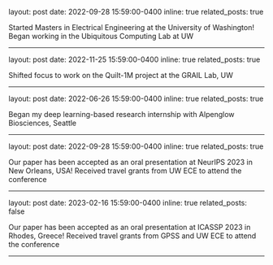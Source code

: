 layout: post
date: 2022-09-28 15:59:00-0400
inline: true
related_posts: true

Started Masters in Electrical Engineering at the University of Washington! Began working in the Ubiquitous Computing Lab at UW

---

layout: post
date: 2022-11-25 15:59:00-0400
inline: true
related_posts: true

Shifted focus to work on the Quilt-1M project at the GRAIL Lab, UW 

---

layout: post
date: 2022-06-26 15:59:00-0400
inline: true
related_posts: true

Began my deep learning-based research internship with Alpenglow Biosciences, Seattle

---

layout: post
date: 2022-09-28 15:59:00-0400
inline: true
related_posts: true

Our paper has been accepted as an oral presentation at NeurIPS 2023 in New Orleans, USA! Received travel grants from UW ECE to attend the conference

---

layout: post
date: 2023-02-16 15:59:00-0400
inline: true
related_posts: false

Our paper has been accepted as an oral presentation at ICASSP 2023 in Rhodes, Greece! Received travel grants from GPSS and UW ECE to attend the conference

---
